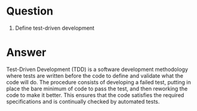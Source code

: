 # Question

1. Define test-driven development

# Answer

Test-Driven Development (TDD) is a software development methodology where tests are written before the code to define and validate what the code will do. The procedure consists of developing a failed test, putting in place the bare minimum of code to pass the test, and then reworking the code to make it better. This ensures that the code satisfies the required specifications and is continually checked by automated tests.
